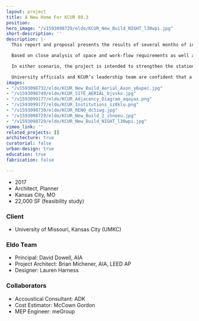 ```yaml
---
layout: project
title: A New Home For KCUR 89.3
position: 
hero_image: "/v1593098729/eldo/KCUR_New_Build_NIGHT_l30wpi.jpg"
short-description: ''
description: |-
  This report and proposal presents the results of several months of investigation into the needs, general operations, and potential future of Kansas City’s public radio, KCUR 89.3.

  Based on close analysis of space and work-flow requirements as well as on detailed discussions with station leaders regarding their vision, the proposal suggests two alternative paths forward: One would include demolishing the current building and erecting a new one. The other involves the renovation of another structure, mostly likely an adjacent office building just to the north.

  In either scenario, the project is intended to strengthen the station’s ties to the community and allow for unprecedented levels of meaningful engagement with listeners, citizens, and institutions.

  University officials and KCUR’s leadership team are confident that a well-focused campaign can raise $10 million to pay for a new headquarters that would serve the station and the community for the foreseeable future.
images:
- "/v1593098732/eldo/KCUR_New_Build_Aerial_Axon_y6upec.jpg"
- "/v1593098749/eldo/KCUR_SITE_AERIAL_bjvsko.jpg"
- "/v1593099177/eldo/KCUR_Adjacency_Diagram_aqayax.png"
- "/v1593099177/eldo/KCUR_Institutions_sz8klu.png"
- "/v1593098730/eldo/KCUR_RENO_dc5iwg.jpg"
- "/v1593098729/eldo/KCUR_New_Build_2_ihneeu.jpg"
- "/v1593098729/eldo/KCUR_New_Build_NIGHT_l30wpi.jpg"
vimeo_link: ''
related_projects: []
architecture: true
curatorial: false
urban-design: true
education: true
fabrication: false

---
```

* 2017
* Architect, Planner 
* Kansas City, MO
* 22,000 SF (feasibility study)

### Client

* University of Missouri, Kansas City (UMKC)

### Eldo Team

* Principal: David Dowell, AIA
* Project Architect: Brian Michener, AIA, LEED AP
* Designer: Lauren Harness

### Collaborators

* Accoustical Consultant: ADK
* Cost Estimator: McCown Gordon
* MEP Engineer: meGroup